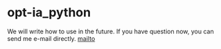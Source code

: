 # opt-ia_python

We will write how to use in the future. 
If you have question now, you can send me e-mail directly. [mailto](mailto:g1520514@is.ocha.ac.jp)
